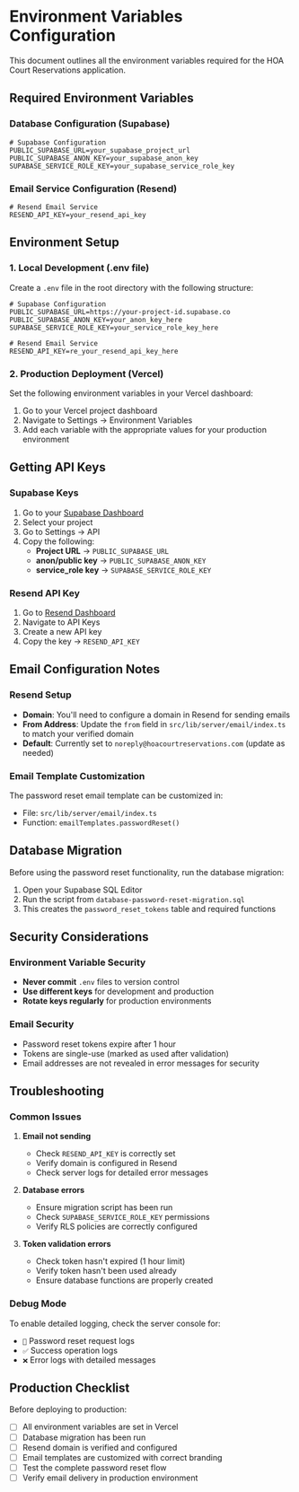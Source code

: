 # Environment Variables Configuration

This document outlines all the environment variables required for the HOA Court Reservations application.

## Required Environment Variables

### Database Configuration (Supabase)
```env
# Supabase Configuration
PUBLIC_SUPABASE_URL=your_supabase_project_url
PUBLIC_SUPABASE_ANON_KEY=your_supabase_anon_key
SUPABASE_SERVICE_ROLE_KEY=your_supabase_service_role_key
```

### Email Service Configuration (Resend)
```env
# Resend Email Service
RESEND_API_KEY=your_resend_api_key
```

## Environment Setup

### 1. Local Development (.env file)
Create a `.env` file in the root directory with the following structure:

```env
# Supabase Configuration
PUBLIC_SUPABASE_URL=https://your-project-id.supabase.co
PUBLIC_SUPABASE_ANON_KEY=your_anon_key_here
SUPABASE_SERVICE_ROLE_KEY=your_service_role_key_here

# Resend Email Service
RESEND_API_KEY=re_your_resend_api_key_here
```

### 2. Production Deployment (Vercel)
Set the following environment variables in your Vercel dashboard:

1. Go to your Vercel project dashboard
2. Navigate to Settings → Environment Variables
3. Add each variable with the appropriate values for your production environment

## Getting API Keys

### Supabase Keys
1. Go to your [Supabase Dashboard](https://supabase.com/dashboard)
2. Select your project
3. Go to Settings → API
4. Copy the following:
   - **Project URL** → `PUBLIC_SUPABASE_URL`
   - **anon/public key** → `PUBLIC_SUPABASE_ANON_KEY`
   - **service_role key** → `SUPABASE_SERVICE_ROLE_KEY`

### Resend API Key
1. Go to [Resend Dashboard](https://resend.com/dashboard)
2. Navigate to API Keys
3. Create a new API key
4. Copy the key → `RESEND_API_KEY`

## Email Configuration Notes

### Resend Setup
- **Domain**: You'll need to configure a domain in Resend for sending emails
- **From Address**: Update the `from` field in `src/lib/server/email/index.ts` to match your verified domain
- **Default**: Currently set to `noreply@hoacourtreservations.com` (update as needed)

### Email Template Customization
The password reset email template can be customized in:
- File: `src/lib/server/email/index.ts`
- Function: `emailTemplates.passwordReset()`

## Database Migration

Before using the password reset functionality, run the database migration:

1. Open your Supabase SQL Editor
2. Run the script from `database-password-reset-migration.sql`
3. This creates the `password_reset_tokens` table and required functions

## Security Considerations

### Environment Variable Security
- **Never commit** `.env` files to version control
- **Use different keys** for development and production
- **Rotate keys regularly** for production environments

### Email Security
- Password reset tokens expire after 1 hour
- Tokens are single-use (marked as used after validation)
- Email addresses are not revealed in error messages for security

## Troubleshooting

### Common Issues

1. **Email not sending**
   - Check `RESEND_API_KEY` is correctly set
   - Verify domain is configured in Resend
   - Check server logs for detailed error messages

2. **Database errors**
   - Ensure migration script has been run
   - Check `SUPABASE_SERVICE_ROLE_KEY` permissions
   - Verify RLS policies are correctly configured

3. **Token validation errors**
   - Check token hasn't expired (1 hour limit)
   - Verify token hasn't been used already
   - Ensure database functions are properly created

### Debug Mode
To enable detailed logging, check the server console for:
- `🔐` Password reset request logs
- `✅` Success operation logs  
- `❌` Error logs with detailed messages

## Production Checklist

Before deploying to production:

- [ ] All environment variables are set in Vercel
- [ ] Database migration has been run
- [ ] Resend domain is verified and configured
- [ ] Email templates are customized with correct branding
- [ ] Test the complete password reset flow
- [ ] Verify email delivery in production environment
